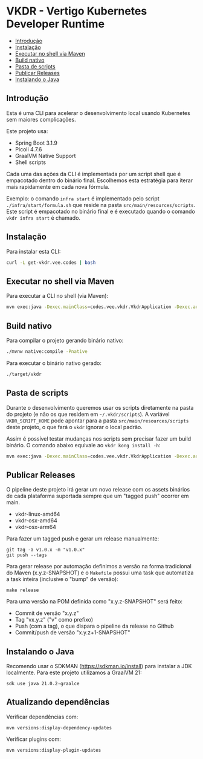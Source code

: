 # VKDR - Vertigo Kubernetes Developer Runtime <!-- omit in toc -->

- [Introdução](#introdução)
- [Instalação](#instalação)
- [Executar no shell via Maven](#executar-no-shell-via-maven)
- [Build nativo](#build-nativo)
- [Pasta de scripts](#pasta-de-scripts)
- [Publicar Releases](#publicar-releases)
- [Instalando o Java](#instalando-o-java)

## Introdução

Esta é uma CLI para acelerar o desenvolvimento local usando Kubernetes sem maiores complicações.

Este projeto usa:

- Spring Boot 3.1.9
- Picoli 4.7.6
- GraalVM Native Support
- Shell scripts

Cada uma das ações da CLI é implementada por um script shell que é empacotado dentro do binário final. Escolhemos esta estratégia para iterar mais rapidamente em cada nova fórmula.

Exemplo: o comando `infra start` é implementado pelo script `./infra/start/formula.sh` que reside na pasta `src/main/resources/scripts`. Este script é empacotado no binário final e é executado quando o comando `vkdr infra start` é chamado.

## Instalação

Para instalar esta CLI:

```sh
curl -L get-vkdr.vee.codes | bash
```

## Executar no shell via Maven

Para executar a CLI no shell (via Maven):

```sh
mvn exec:java -Dexec.mainClass=codes.vee.vkdr.VkdrApplication -Dexec.args="infra up"
```

## Build nativo

Para compilar o projeto gerando binário nativo:

```sh
./mvnw native:compile -Pnative
```

Para executar o binário nativo gerado:

```sh
./target/vkdr
```

## Pasta de scripts

Durante o desenvolvimento queremos usar os scripts diretamente na pasta do projeto (e não os que residem em `~/.vkdr/scripts`). A variável `VKDR_SCRIPT_HOME` pode apontar para a pasta `src/main/resources/scripts` deste projeto, o que fará o `vkdr` ignorar o local padrão.

Assim é possível testar mudanças nos scripts sem precisar fazer um build binário. O comando abaixo equivale ao `vkdr kong install -h`:

```sh
mvn exec:java -Dexec.mainClass=codes.vee.vkdr.VkdrApplication -Dexec.args="kong install -h"
```

## Publicar Releases

O pipeline deste projeto irá gerar um novo release com os assets binários de cada plataforma suportada sempre que um "tagged push" ocorrer em main.

* vkdr-linux-amd64
* vkdr-osx-amd64
* vkdr-osx-arm64

Para fazer um tagged push e gerar um release manualmente:

```shell
git tag -a v1.0.x -m "v1.0.x"
git push --tags
```

Para gerar release por automação definimos a versão na forma tradicional do Maven (x.y.z-SNAPSHOT) e o `Makefile` possui uma task que automatiza a task inteira (inclusive o "bump" de versão):

```shell
make release
```

Para uma versão na POM definida como "x.y.z-SNAPSHOT" será feito:

- Commit de versão "x.y.z"
- Tag "vx.y.z" ("v" como prefixo)
- Push (com a tag), o que dispara o pipeline da release no Github
- Commit/push de versão "x.y.z+1-SNAPSHOT"

## Instalando o Java

Recomendo usar o SDKMAN (https://sdkman.io/install) para instalar
a JDK localmente. Para este projeto utilizamos a GraalVM 21:

```shell
sdk use java 21.0.2-graalce
```

## Atualizando dependências

Verificar dependências com:

```shell
mvn versions:display-dependency-updates
```

Verificar plugins com:

```shell
mvn versions:display-plugin-updates
```
